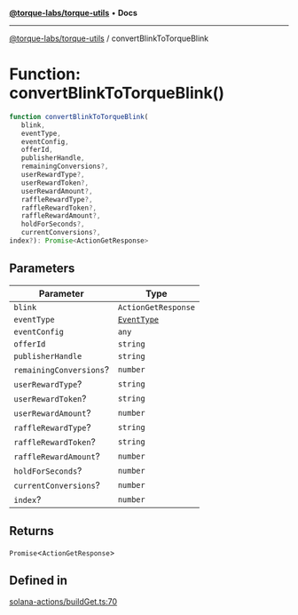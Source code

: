 [**@torque-labs/torque-utils**](../README.md) • **Docs**

***

[@torque-labs/torque-utils](../README.md) / convertBlinkToTorqueBlink

# Function: convertBlinkToTorqueBlink()

```ts
function convertBlinkToTorqueBlink(
   blink, 
   eventType, 
   eventConfig, 
   offerId, 
   publisherHandle, 
   remainingConversions?, 
   userRewardType?, 
   userRewardToken?, 
   userRewardAmount?, 
   raffleRewardType?, 
   raffleRewardToken?, 
   raffleRewardAmount?, 
   holdForSeconds?, 
   currentConversions?, 
index?): Promise<ActionGetResponse>
```

## Parameters

| Parameter | Type |
| ------ | ------ |
| `blink` | `ActionGetResponse` |
| `eventType` | [`EventType`](../enumerations/EventType.md) |
| `eventConfig` | `any` |
| `offerId` | `string` |
| `publisherHandle` | `string` |
| `remainingConversions`? | `number` |
| `userRewardType`? | `string` |
| `userRewardToken`? | `string` |
| `userRewardAmount`? | `number` |
| `raffleRewardType`? | `string` |
| `raffleRewardToken`? | `string` |
| `raffleRewardAmount`? | `number` |
| `holdForSeconds`? | `number` |
| `currentConversions`? | `number` |
| `index`? | `number` |

## Returns

`Promise`\<`ActionGetResponse`\>

## Defined in

[solana-actions/buildGet.ts:70](https://github.com/torque-labs/torque-utils/blob/fcba00c7b8994c0932484e8f489988b91291c603/solana-actions/buildGet.ts#L70)
